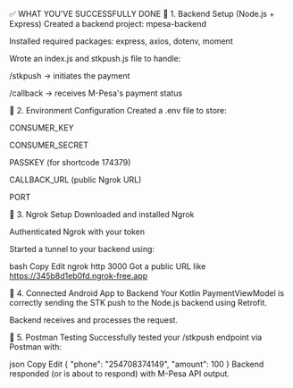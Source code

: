 ✅ WHAT YOU'VE SUCCESSFULLY DONE
🔹 1. Backend Setup (Node.js + Express)
Created a backend project: mpesa-backend

Installed required packages: express, axios, dotenv, moment

Wrote an index.js and stkpush.js file to handle:

/stkpush → initiates the payment

/callback → receives M-Pesa's payment status

🔹 2. Environment Configuration
Created a .env file to store:

CONSUMER_KEY

CONSUMER_SECRET

PASSKEY (for shortcode 174379)

CALLBACK_URL (public Ngrok URL)

PORT

🔹 3. Ngrok Setup
Downloaded and installed Ngrok

Authenticated Ngrok with your token

Started a tunnel to your backend using:

bash
Copy
Edit
ngrok http 3000
Got a public URL like https://345b8d1eb0fd.ngrok-free.app

🔹 4. Connected Android App to Backend
Your Kotlin PaymentViewModel is correctly sending the STK push to the Node.js backend using Retrofit.

Backend receives and processes the request.

🔹 5. Postman Testing
Successfully tested your /stkpush endpoint via Postman with:

json
Copy
Edit
{
  "phone": "254708374149",
  "amount": 100
}
Backend responded (or is about to respond) with M-Pesa API output.

